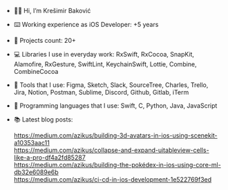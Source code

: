 - 👋🏻 Hi, I’m Krešimir Baković
- ⌨️ Working experience as iOS Developer: +5 years
- 💼 Projects count: 20+
- 💻 Libraries I use in everyday work: RxSwift, RxCocoa, SnapKit, Alamofire, RxGesture, SwiftLint, KeychainSwift, Lottie, Combine, CombineCocoa
- 📱 Tools that I use: Figma, Sketch, Slack, SourceTree, Charles, Trello, Jira, Notion, Postman, Sublime, Discord, Github, Gitlab, iTerm
- 🧮 Programming languages that I use: Swift, C, Python, Java, JavaScript
- 📚 Latest blog posts:

     https://medium.com/azikus/building-3d-avatars-in-ios-using-scenekit-a10353aac11  
     https://medium.com/azikus/collapse-and-expand-uitableview-cells-like-a-pro-df4a2fd85287  
     https://medium.com/azikus/building-the-pokédex-in-ios-using-core-ml-db32e6089e6b  
     https://medium.com/azikus/ci-cd-in-ios-development-1e522769f3ed

